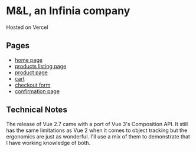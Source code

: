 # M&L, an Infinia company

Hosted on Vercel

## Pages
* [home page](https://m-and-l.vercel.app/)
* [products listing page](https://m-and-l.vercel.app/products)
* [product page](https://m-and-l.vercel.app/product/1)
* [cart](https://m-and-l.vercel.app/cart)
* [checkout form](https://m-and-l.vercel.app/checkout)
* [confirmation page](https://m-and-l.vercel.app/thank-you)

## Technical Notes

The release of Vue 2.7 came with a port of Vue 3's Composition API. It still has the same limitations as Vue 2 when it comes to object tracking but the ergonomics are just as wonderful. I'll use a mix of them to demonstrate that I have working knowledge of both.